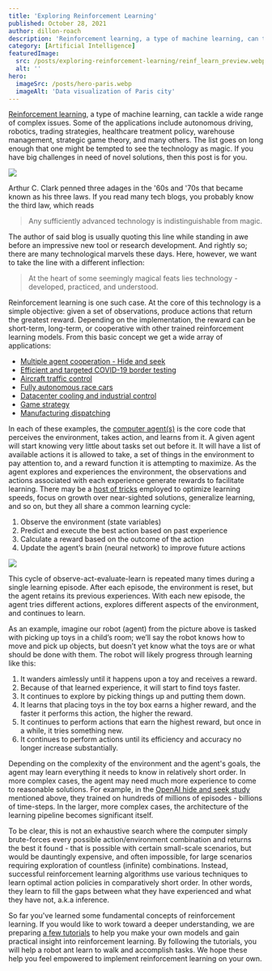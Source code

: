 ```yaml
---
title: 'Exploring Reinforcement Learning'
published: October 28, 2021
author: dillon-roach
description: 'Reinforcement learning, a type of machine learning, can tackle a wide range of complex issues. Some of the applications include autonomous driving, robotics, trading strategies, healthcare treatment policy, warehouse management, strategic game theory, and many others. The list goes on long enough that one might be tempted to see the technology as magic. If you have big challenges in need of novel solutions, then this post is for you.'
category: [Artificial Intelligence]
featuredImage:
  src: /posts/exploring-reinforcement-learning/reinf_learn_preview.webp
  alt: ''
hero:
  imageSrc: /posts/hero-paris.webp
  imageAlt: 'Data visualization of Paris city'
---
```


<base target="_blank" />

[Reinforcement learning][reinforcement learning], a type of machine learning,
can tackle a wide range of complex issues. Some of the applications include
autonomous driving, robotics, trading strategies, healthcare treatment policy,
warehouse management, strategic game theory, and many others. The list goes on
long enough that one might be tempted to see the technology as magic. If you
have big challenges in need of novel solutions, then this post is for you.

![](/posts/exploring-reinforcement-learning/reinf_learning.png)

Arthur C. Clark penned three adages in the '60s and '70s that became known as
his three laws. If you read many tech blogs, you probably know the third law,
which reads

> Any sufficiently advanced technology is indistinguishable from magic.

The author of said blog is usually quoting this line while standing in awe
before an impressive new tool or research development. And rightly so; there are
many technological marvels these days. Here, however, we want to take the line
with a different inflection:

> At the heart of some seemingly magical feats lies technology - developed,
> practiced, and understood.

Reinforcement learning is one such case. At the core of this technology is a
simple objective: given a set of observations, produce actions that return the
greatest reward. Depending on the implementation, the reward can be short-term,
long-term, or cooperative with other trained reinforcement learning models. From
this basic concept we get a wide array of applications:

- [Multiple agent cooperation - Hide and seek][emergent tool use]
- [Efficient and targeted COVID-19 border testing][covid19 border testing]
- [Aircraft traffic control][aircraft traffic control]
- [Fully autonomous race cars][deepracer]
- [Datacenter cooling and industrial control][data center rl]
- [Game strategy][alphago summit]
- [Manufacturing dispatching][manufacturing dispatching]

In each of these examples, the [computer agent(s)][intelligent agent] is the
core code that perceives the environment, takes action, and learns from it. A
given agent will start knowing very little about tasks set out before it. It
will have a list of available actions it is allowed to take, a set of things in
the environment to pay attention to, and a reward function it is attempting to
maximize. As the agent explores and experiences the environment, the
observations and actions associated with each experience generate rewards to
facilitate learning. There may be a [host of tricks][rl intro2] employed to
optimize learning speeds, focus on growth over near-sighted solutions,
generalize learning, and so on, but they all share a common learning cycle:

1. Observe the environment (state variables)
2. Predict and execute the best action based on past experience
3. Calculate a reward based on the outcome of the action
4. Update the agent’s brain (neural network) to improve future actions

![](/posts/exploring-reinforcement-learning/reinf_learn_diagram_rescale.svg)

This cycle of observe-act-evaluate-learn is repeated many times during a single
learning episode. After each episode, the environment is reset, but the agent
retains its previous experiences. With each new episode, the agent tries
different actions, explores different aspects of the environment, and continues
to learn.

As an example, imagine our robot (agent) from the picture above is tasked with
picking up toys in a child’s room; we’ll say the robot knows how to move and
pick up objects, but doesn’t yet know what the toys are or what should be done
with them. The robot will likely progress through learning like this:

1. It wanders aimlessly until it happens upon a toy and receives a reward.
2. Because of that learned experience, it will start to find toys faster.
3. It continues to explore by picking things up and putting them down.
4. It learns that placing toys in the toy box earns a higher reward, and the
   faster it performs this action, the higher the reward.
5. It continues to perform actions that earn the highest reward, but once in a
   while, it tries something new.
6. It continues to perform actions until its efficiency and accuracy no longer
   increase substantially.

Depending on the complexity of the environment and the agent's goals, the agent
may learn everything it needs to know in relatively short order. In more complex
cases, the agent may need much more experience to come to reasonable solutions.
For example, in the [OpenAI hide and seek study][emergent tool use] mentioned
above, they trained on hundreds of millions of episodes - billions of
time-steps. In the larger, more complex cases, the architecture of the learning
pipeline becomes significant itself.

To be clear, this is not an exhaustive search where the computer simply
brute-forces every possible action/environment combination and returns the best
it found - that is possible with certain small-scale scenarios, but would be
dauntingly expensive, and often impossible, for large scenarios requiring
exploration of countless (infinite) combinations. Instead, successful
reinforcement learning algorithms use various techniques to learn optimal action
policies in comparatively short order. In other words, they learn to fill the
gaps between what they have experienced and what they have not, a.k.a inference.

So far you've learned some fundamental concepts of reinforcement learning. If
you would like to work toward a deeper understanding, we are preparing
[a few tutorials][practical rl course] to help you make your own models and gain
practical insight into reinforcement learning. By following the tutorials, you
will help a robot ant learn to walk and accomplish tasks. We hope these help you
feel empowered to implement reinforcement learning on your own.

[reinforcement learning]: https://en.wikipedia.org/wiki/Reinforcement_learning
[emergent tool use]: https://openai.com/blog/emergent-tool-use/
[covid19 border testing]: https://www.nature.com/articles/s41586-021-04014-z
[aircraft traffic control]: https://web.stanford.edu/class/aa228/reports/2019/final103.pdf
[deepracer]: https://aws.amazon.com/deepracer/
[data center rl]: https://deepmind.com/blog/article/safety-first-ai-autonomous-data-centre-cooling-and-industrial-control
[alphago summit]: https://www.deepmind.com/research/highlighted-research/alphago/the-future-of-go-summit
[manufacturing dispatching]: https://arxiv.org/abs/1910.02035
[intelligent agent]: https://en.wikipedia.org/wiki/Intelligent_agent
[rl intro2]: https://spinningup.openai.com/en/latest/spinningup/rl_intro2.html
[practical rl course]: https://github.com/Quansight/Practical-RL
